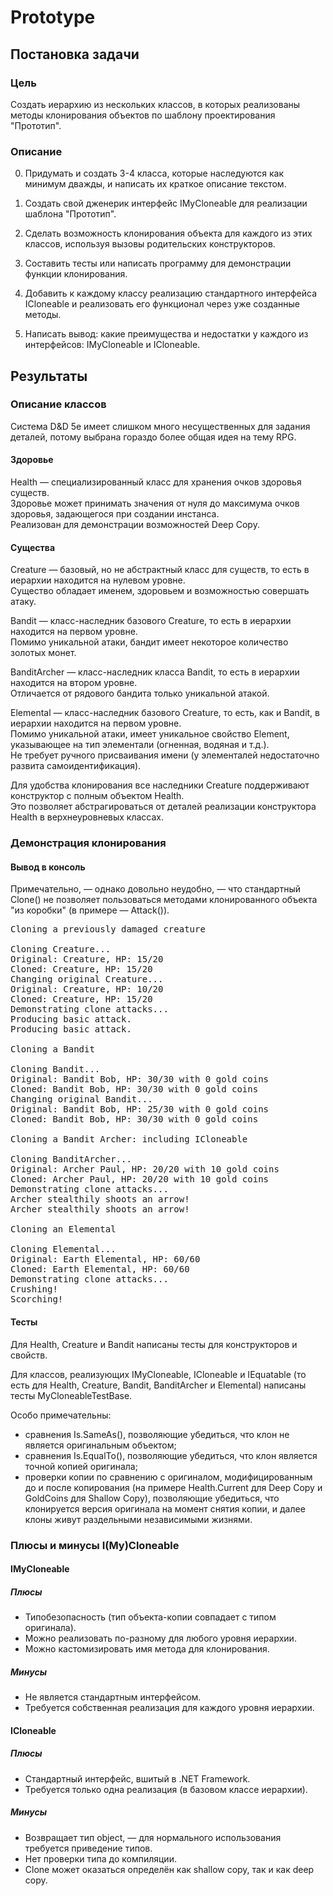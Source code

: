 # Prototype

## Постановка задачи

### Цель

Создать иерархию из нескольких классов, в которых реализованы методы клонирования объектов по шаблону проектирования "Прототип".

### Описание

0. Придумать и создать 3-4 класса, которые наследуются как минимум дважды, и написать их краткое описание текстом.

1. Создать свой дженерик интерфейс IMyCloneable для реализации шаблона "Прототип".

2. Сделать возможность клонирования объекта для каждого из этих классов, используя вызовы родительских конструкторов.

3. Составить тесты или написать программу для демонстрации функции клонирования.

4. Добавить к каждому классу реализацию стандартного интерфейса ICloneable и реализовать его функционал через уже созданные методы.

5. Написать вывод: какие преимущества и недостатки у каждого из интерфейсов: IMyCloneable и ICloneable.

## Результаты

### Описание классов

Система D&D 5e имеет слишком много несущественных для задания деталей, потому выбрана гораздо более общая идея на тему RPG.

#### Здоровье

Health &mdash; специализированный класс для хранения очков здоровья существ.<br/>
Здоровье может принимать значения от нуля до максимума очков здоровья, задающегося при создании инстанса.<br/>
Реализован для демонстрации возможностей Deep Copy.

#### Существа

Creature &mdash; базовый, но не абстрактный класс для существ, то есть в иерархии находится на нулевом уровне.<br/>
Существо обладает именем, здоровьем и возможностью совершать атаку.

Bandit &mdash; класс-наследник базового Creature, то есть в иерархии находится на первом уровне.<br/>
Помимо уникальной атаки, бандит имеет некоторое количество золотых монет.

BanditArcher &mdash; класс-наследник класса Bandit, то есть в иерархии находится на втором уровне.<br/>
Отличается от рядового бандита только уникальной атакой.

Elemental &mdash; класс-наследник базового Creature, то есть, как и Bandit, в иерархии находится на первом уровне.<br/>
Помимо уникальной атаки, имеет уникальное свойство Element, указывающее на тип элементали (огненная, водяная и т.д.).<br/>
Не требует ручного присваивания имени (у элементалей недостаточно развита самоидентификация).

Для удобства клонирования все наследники Creature поддерживают конструктор с полным объектом Health.<br/>
Это позволяет абстрагироваться от деталей реализации конструктора Health в верхнеуровневых классах.

### Демонстрация клонирования

#### Вывод в консоль

Примечательно, &mdash; однако довольно неудобно, &mdash; что стандартный Clone() не позволяет пользоваться методами клонированного объекта "из коробки" (в примере &mdash; Attack()).

<pre>
Cloning a previously damaged creature

Cloning Creature...
Original: Creature, HP: 15/20
Cloned: Creature, HP: 15/20
Changing original Creature...
Original: Creature, HP: 10/20
Cloned: Creature, HP: 15/20
Demonstrating clone attacks...
Producing basic attack.
Producing basic attack.

Cloning a Bandit

Cloning Bandit...
Original: Bandit Bob, HP: 30/30 with 0 gold coins
Cloned: Bandit Bob, HP: 30/30 with 0 gold coins
Changing original Bandit...
Original: Bandit Bob, HP: 25/30 with 0 gold coins
Cloned: Bandit Bob, HP: 30/30 with 0 gold coins

Cloning a Bandit Archer: including ICloneable

Cloning BanditArcher...
Original: Archer Paul, HP: 20/20 with 10 gold coins
Cloned: Archer Paul, HP: 20/20 with 10 gold coins
Demonstrating clone attacks...
Archer stealthily shoots an arrow!
Archer stealthily shoots an arrow!

Cloning an Elemental

Cloning Elemental...
Original: Earth Elemental, HP: 60/60
Cloned: Earth Elemental, HP: 60/60
Demonstrating clone attacks...
Crushing!
Scorching!
</pre>

#### Тесты

Для Health, Creature и Bandit написаны тесты для конструкторов и свойств.

Для классов, реализующих IMyCloneable, ICloneable и IEquatable (то есть для Health, Creature, Bandit, BanditArcher и Elemental) написаны тесты MyCloneableTestBase.

Особо примечательны:
* сравнения Is.SameAs(), позволяющие убедиться, что клон не является оригинальным объектом;
* сравнения Is.EqualTo(), позволяющие убедиться, что клон является точной копией оригинала;
* проверки копии по сравнению с оригиналом, модифицированным до и после копирования (на примере Health.Current для Deep Copy и GoldCoins для Shallow Copy), позволяющие убедиться, что клонируется версия оригинала на момент снятия копии, и далее клоны живут раздельными независимыми жизнями.

### Плюсы и минусы I(My)Cloneable

#### IMyCloneable

##### Плюсы

* Типобезопасность (тип объекта-копии совпадает с типом оригинала).
* Можно реализовать по-разному для любого уровня иерархии.
* Можно кастомизировать имя метода для клонирования.

##### Минусы

* Не является стандартным интерфейсом.
* Требуется собственная реализация для каждого уровня иерархии.

#### ICloneable

##### Плюсы

* Стандартный интерфейс, вшитый в .NET Framework.
* Требуется только одна реализация (в базовом классе иерархии).

##### Минусы

* Возвращает тип object, &mdash; для нормального использования требуется приведение типов.
* Нет проверки типа до компиляции.
* Clone может оказаться определён как shallow copy, так и как deep copy.
